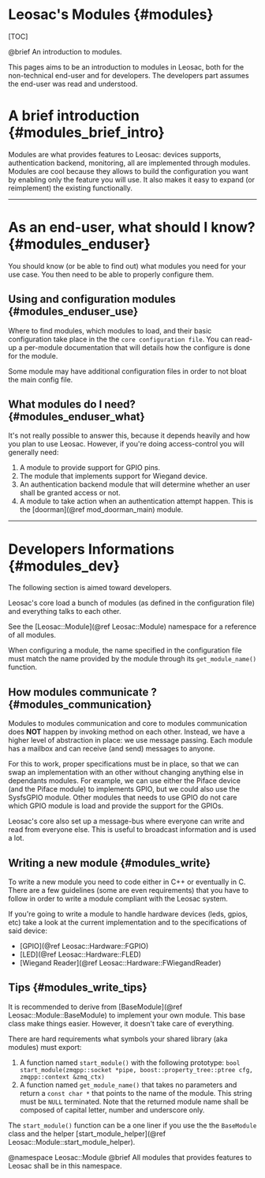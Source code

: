 Leosac's Modules {#modules}
===========================

[TOC]

@brief An introduction to modules.

This pages aims to be an introduction to modules in Leosac, both for the non-technical end-user
and for developers. The developers part assumes the end-user was read and understood.

A brief introduction {#modules_brief_intro}
===========================================

Modules are what provides features to Leosac: devices supports, authentication backend,
monitoring, all are implemented through modules.
Modules are cool because they allows to build the configuration you want by enabling
only the feature you will use. It also makes it easy to expand (or reimplement)
the existing functionally.

<HR>

As an end-user, what should I know? {#modules_enduser}
============================================================

You should know (or be able to find out) what modules you need for your use case.
You then need to be able to properly configure them.

Using and configuration modules {#modules_enduser_use}
-------------------------------------------------------------

Where to find modules, which modules to load, and their basic configuration take
place in the the `core configuration file`. You can read-up a per-module documentation
that will details how the configure is done for the module.

Some module may have additional configuration files in order to not bloat the main
config file.

What modules do I need? {#modules_enduser_what}
-----------------------------------------------

It's not really possible to answer this, because it depends heavily and how you plan
to use Leosac. However, if you're doing access-control you will generally need:
   1. A module to provide support for GPIO pins.
   2. The module that implements support for Wiegand device.
   3. An authentication backend module that will determine whether an user shall be granted access or not.
   4. A module to take action when an authentication attempt happen. This is the [doorman](@ref mod_doorman_main) module.

<HR>

Developers Informations {#modules_dev}
======================================

The following section is aimed toward developers.

Leosac's core load a bunch of modules (as defined in the configuration file) and
everything talks to each other.

See the [Leosac::Module](@ref Leosac::Module) namespace for a reference of all modules.

When configuring a module, the name specified in the configuration file must match the name
provided by the module through its `get_module_name()` function.

How modules communicate ? {#modules_communication}
--------------------------------------------------

Modules to modules communication and core to modules communication does **NOT** happen
by invoking method on each other. Instead, we have a higher level of abstraction in place:
we use message passing. Each module has a mailbox and can receive (and send)
messages to anyone.

For this to work, proper specifications must be in place, so that we can swap an
implementation with an other without changing anything else in dependants modules. For example,
we can use either the Piface device (and the Piface module) to implements GPIO, but we could
also use the SysfsGPIO module. Other modules that needs to use GPIO do not care which GPIO module
is load and provide the support for the GPIOs.

Leosac's core also set up a message-bus where everyone can write and read from everyone else.
This is useful to broadcast information and is used a lot.


Writing a new module {#modules_write}
-------------------------------------

To write a new module you need to code either in C++ or eventually in C.
There are a few guidelines (some are even requirements) that you have to follow in order
to write a module compliant with the Leosac system.

If you're going to write a module to handle hardware devices (leds, gpios, etc) take a look at
the current implementation and to the specifications of said device:
+ [GPIO](@ref Leosac::Hardware::FGPIO)
+ [LED](@ref Leosac::Hardware::FLED)
+ [Wiegand Reader](@ref Leosac::Hardware::FWiegandReader)

Tips {#modules_write_tips}
--------------------------

It is recommended to derive from [BaseModule](@ref Leosac::Module::BaseModule) to implement your own module.
This base class make things easier. However, it doesn't take care of everything.

There are hard requirements what symbols your shared library (aka modules) must export:
1. A function named `start_module()` with the following prototype: `bool start_module(zmqpp::socket *pipe, boost::property_tree::ptree cfg, zmqpp::context &zmq_ctx)`
2. A function named `get_module_name()` that takes no parameters and return a `const char *` that points to the name of the module. This string must be `NULL` terminated.
   Note that the returned module name shall be composed of capital letter, number and underscore only.


The `start_module()` function can be a one liner if you use the the `BaseModule` class
and the helper [start_module_helper](@ref Leosac::Module::start_module_helper).

@namespace Leosac::Module
@brief All modules that provides features to Leosac shall be in this namespace.
